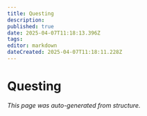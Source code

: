 ```yaml
---
title: Questing
description: 
published: true
date: 2025-04-07T11:18:13.396Z
tags: 
editor: markdown
dateCreated: 2025-04-07T11:18:11.228Z
---
```


# Questing

*This page was auto-generated from structure.*